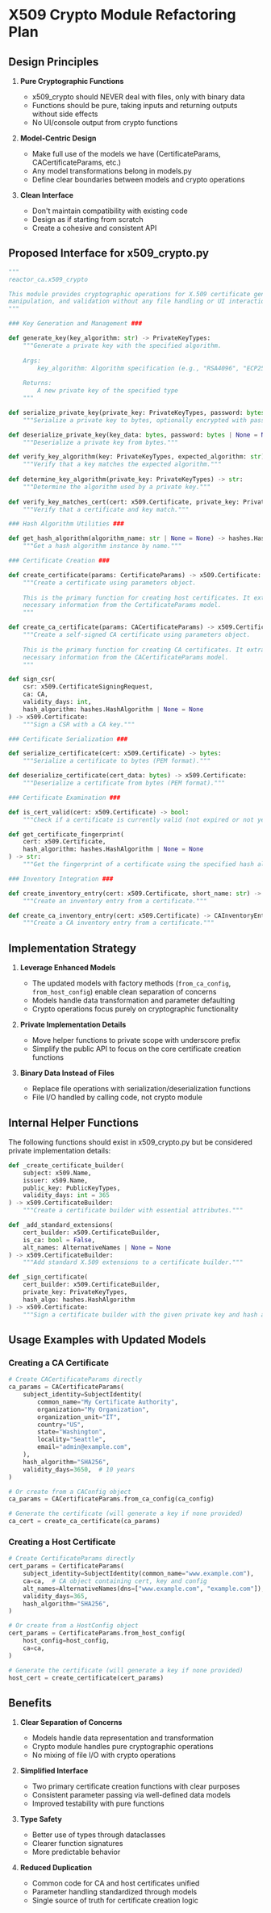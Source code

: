 # X509 Crypto Module Refactoring Plan

## Design Principles

1. **Pure Cryptographic Functions**
   - x509_crypto should NEVER deal with files, only with binary data
   - Functions should be pure, taking inputs and returning outputs without side effects
   - No UI/console output from crypto functions

2. **Model-Centric Design** 
   - Make full use of the models we have (CertificateParams, CACertificateParams, etc.)
   - Any model transformations belong in models.py
   - Define clear boundaries between models and crypto operations

3. **Clean Interface**
   - Don't maintain compatibility with existing code
   - Design as if starting from scratch
   - Create a cohesive and consistent API

## Proposed Interface for x509_crypto.py

```python
"""
reactor_ca.x509_crypto

This module provides cryptographic operations for X.509 certificate generation, 
manipulation, and validation without any file handling or UI interactions.
"""

### Key Generation and Management ###

def generate_key(key_algorithm: str) -> PrivateKeyTypes:
    """Generate a private key with the specified algorithm.
    
    Args:
        key_algorithm: Algorithm specification (e.g., "RSA4096", "ECP256", "ED25519")
        
    Returns:
        A new private key of the specified type
    """

def serialize_private_key(private_key: PrivateKeyTypes, password: bytes | None = None) -> bytes:
    """Serialize a private key to bytes, optionally encrypted with password."""

def deserialize_private_key(key_data: bytes, password: bytes | None = None) -> PrivateKeyTypes:
    """Deserialize a private key from bytes."""

def verify_key_algorithm(key: PrivateKeyTypes, expected_algorithm: str) -> bool:
    """Verify that a key matches the expected algorithm."""
    
def determine_key_algorithm(private_key: PrivateKeyTypes) -> str:
    """Determine the algorithm used by a private key."""
    
def verify_key_matches_cert(cert: x509.Certificate, private_key: PrivateKeyTypes) -> bool:
    """Verify that a certificate and key match."""

### Hash Algorithm Utilities ###

def get_hash_algorithm(algorithm_name: str | None = None) -> hashes.HashAlgorithm:
    """Get a hash algorithm instance by name."""

### Certificate Creation ###

def create_certificate(params: CertificateParams) -> x509.Certificate:
    """Create a certificate using parameters object.
    
    This is the primary function for creating host certificates. It extracts all
    necessary information from the CertificateParams model.
    """

def create_ca_certificate(params: CACertificateParams) -> x509.Certificate:
    """Create a self-signed CA certificate using parameters object.
    
    This is the primary function for creating CA certificates. It extracts all
    necessary information from the CACertificateParams model.
    """

def sign_csr(
    csr: x509.CertificateSigningRequest,
    ca: CA,
    validity_days: int,
    hash_algorithm: hashes.HashAlgorithm | None = None
) -> x509.Certificate:
    """Sign a CSR with a CA key."""

### Certificate Serialization ###

def serialize_certificate(cert: x509.Certificate) -> bytes:
    """Serialize a certificate to bytes (PEM format)."""

def deserialize_certificate(cert_data: bytes) -> x509.Certificate:
    """Deserialize a certificate from bytes (PEM format)."""

### Certificate Examination ###

def is_cert_valid(cert: x509.Certificate) -> bool:
    """Check if a certificate is currently valid (not expired or not yet valid)."""

def get_certificate_fingerprint(
    cert: x509.Certificate, 
    hash_algorithm: hashes.HashAlgorithm | None = None
) -> str:
    """Get the fingerprint of a certificate using the specified hash algorithm."""

### Inventory Integration ###

def create_inventory_entry(cert: x509.Certificate, short_name: str) -> InventoryEntry:
    """Create an inventory entry from a certificate."""

def create_ca_inventory_entry(cert: x509.Certificate) -> CAInventoryEntry:
    """Create a CA inventory entry from a certificate."""
```

## Implementation Strategy

1. **Leverage Enhanced Models**
   - The updated models with factory methods (`from_ca_config`, `from_host_config`) enable clean separation of concerns
   - Models handle data transformation and parameter defaulting
   - Crypto operations focus purely on cryptographic functionality

2. **Private Implementation Details**
   - Move helper functions to private scope with underscore prefix
   - Simplify the public API to focus on the core certificate creation functions

3. **Binary Data Instead of Files**
   - Replace file operations with serialization/deserialization functions
   - File I/O handled by calling code, not crypto module

## Internal Helper Functions

The following functions should exist in x509_crypto.py but be considered private implementation details:

```python
def _create_certificate_builder(
    subject: x509.Name, 
    issuer: x509.Name, 
    public_key: PublicKeyTypes, 
    validity_days: int = 365
) -> x509.CertificateBuilder:
    """Create a certificate builder with essential attributes."""

def _add_standard_extensions(
    cert_builder: x509.CertificateBuilder, 
    is_ca: bool = False, 
    alt_names: AlternativeNames | None = None
) -> x509.CertificateBuilder:
    """Add standard X.509 extensions to a certificate builder."""

def _sign_certificate(
    cert_builder: x509.CertificateBuilder, 
    private_key: PrivateKeyTypes, 
    hash_algo: hashes.HashAlgorithm
) -> x509.Certificate:
    """Sign a certificate builder with the given private key and hash algorithm."""
```

## Usage Examples with Updated Models

### Creating a CA Certificate

```python
# Create CACertificateParams directly
ca_params = CACertificateParams(
    subject_identity=SubjectIdentity(
        common_name="My Certificate Authority",
        organization="My Organization",
        organization_unit="IT",
        country="US",
        state="Washington",
        locality="Seattle",
        email="admin@example.com",
    ),
    hash_algorithm="SHA256",
    validity_days=3650,  # 10 years
)

# Or create from a CAConfig object
ca_params = CACertificateParams.from_ca_config(ca_config)

# Generate the certificate (will generate a key if none provided)
ca_cert = create_ca_certificate(ca_params)
```

### Creating a Host Certificate

```python
# Create CertificateParams directly
cert_params = CertificateParams(
    subject_identity=SubjectIdentity(common_name="www.example.com"),
    ca=ca,  # CA object containing cert, key and config
    alt_names=AlternativeNames(dns=["www.example.com", "example.com"]),
    validity_days=365,
    hash_algorithm="SHA256",
)

# Or create from a HostConfig object
cert_params = CertificateParams.from_host_config(
    host_config=host_config,
    ca=ca,
)

# Generate the certificate (will generate a key if none provided)
host_cert = create_certificate(cert_params)
```

## Benefits

1. **Clear Separation of Concerns**
   - Models handle data representation and transformation
   - Crypto module handles pure cryptographic operations
   - No mixing of file I/O with crypto operations

2. **Simplified Interface**
   - Two primary certificate creation functions with clear purposes
   - Consistent parameter passing via well-defined data models
   - Improved testability with pure functions

3. **Type Safety**
   - Better use of types through dataclasses
   - Clearer function signatures
   - More predictable behavior

4. **Reduced Duplication**
   - Common code for CA and host certificates unified
   - Parameter handling standardized through models
   - Single source of truth for certificate creation logic
